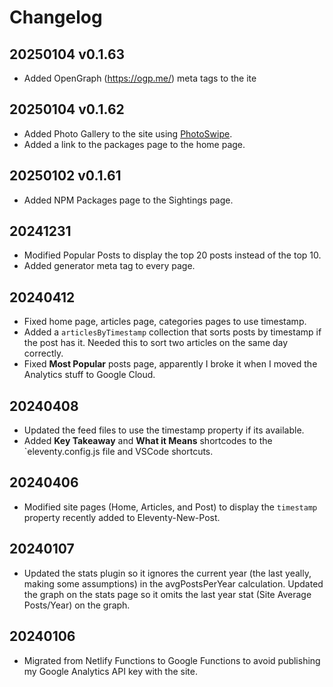 # Changelog

## 20250104 v0.1.63

+ Added OpenGraph (https://ogp.me/) meta tags to the ite

## 20250104 v0.1.62

+ Added Photo Gallery to the site using [PhotoSwipe](https://photoswipe.com/).
+ Added a link to the packages page to the home page.

## 20250102 v0.1.61

+ Added NPM Packages page to the Sightings page.

## 20241231

+ Modified Popular Posts to display the top 20 posts instead of the top 10.
+ Added generator meta tag to every page.

## 20240412

+ Fixed home page, articles page, categories pages to use timestamp.
+ Added a `articlesByTimestamp` collection that sorts posts by timestamp if the post has it. Needed this to sort two articles on the same day correctly.
+ Fixed **Most Popular** posts page, apparently I broke it when I moved the Analytics stuff to Google Cloud.

## 20240408

+ Updated the feed files to use the timestamp property if its available.
+ Added **Key Takeaway** and **What it Means** shortcodes to the `eleventy.config.js file and VSCode shortcuts.

## 20240406

+ Modified site pages (Home, Articles, and Post) to display the `timestamp` property recently added to Eleventy-New-Post.

## 20240107

+ Updated the stats plugin so it ignores the current year (the last yeally, making some assumptions) in the avgPostsPerYear calculation. Updated the graph on the stats page so it omits the last year stat (Site Average Posts/Year) on the graph. 

## 20240106

+ Migrated from Netlify Functions to Google Functions to avoid publishing my Google Analytics API key with the site.
